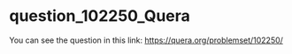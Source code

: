 # question_102250_Quera
You can see the question in this link: https://quera.org/problemset/102250/
